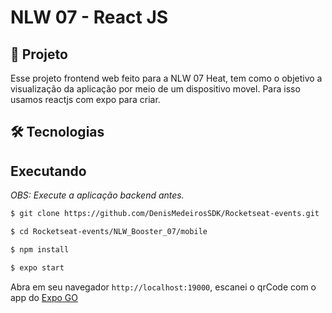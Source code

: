 # NLW 07 - React JS

## 📝 Projeto

Esse projeto frontend web feito para a NLW 07 Heat, tem como o objetivo a visualização da aplicação por meio de um dispositivo movel. Para isso usamos reactjs com expo para criar.

## 🛠 Tecnologias

## Executando

_OBS: Execute a aplicação backend antes._

```bash
$ git clone https://github.com/DenisMedeirosSDK/Rocketseat-events.git

$ cd Rocketseat-events/NLW_Booster_07/mobile

$ npm install

$ expo start
```

Abra em seu navegador `http://localhost:19000`, escanei o qrCode com o app do [Expo GO](https://expo.dev/client)
